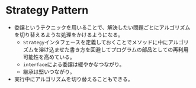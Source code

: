 # Strategy Pattern
- 委譲というテクニックを用いることで、解決したい問題ごとにアルゴリズムを切り替えるような処理をかけるようになる。
	- `Strategy`インタフェースを定義しておくことでメソッドに中にアルゴリズムを溶け込ませた書き方を回避してプログラムの部品としての再利用可能性を高めている。
	- `interface`による委譲は緩やかなつながり。
	- 継承は堅いつながり。
- 実行中にアルゴリズムを切り替えることもできる。